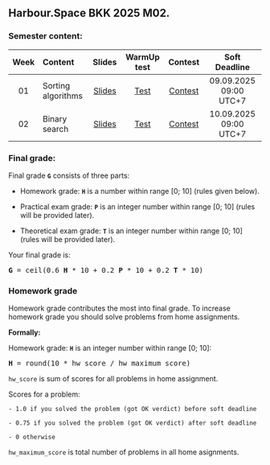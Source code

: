 ## Harbour.Space BKK 2025 M02.

### Semester content:

[ContestID_W01]: https://contest.yandex.ru/contest/81122/?lang=en
[ContestID_W02]: https://contest.yandex.ru/contest/81205/?lang=en
[ContestID_W03]: https://contest.yandex.ru/contest/<CID>/?lang=en
[ContestID_W04]: https://contest.yandex.ru/contest/<CID>/?lang=en
[ContestID_W05]: https://contest.yandex.ru/contest/<CID>/?lang=en
[ContestID_W06]: https://contest.yandex.ru/contest/<CID>/?lang=en
[ContestID_W07]: https://contest.yandex.ru/contest/<CID>/?lang=en
[ContestID_W08]: https://contest.yandex.ru/contest/<CID>/?lang=en
[ContestID_W09]: https://contest.yandex.ru/contest/<CID>/?lang=en
[ContestID_W10]: https://contest.yandex.ru/contest/<CID>/?lang=en

[WarmUp_test_W01]: https://forms.gle/iKFKrEsHGC66RjM6A
[WarmUp_test_W02]: https://forms.gle/xQcA3JF9gSpF5ymy8
[WarmUp_test_W03]: https://forms.gle/<form_id>
[WarmUp_test_W04]: https://forms.gle/<form_id>
[WarmUp_test_W05]: https://forms.gle/<form_id>
[WarmUp_test_W06]: https://forms.gle/<form_id>
[WarmUp_test_W07]: https://forms.gle/<form_id>
[WarmUp_test_W08]: https://forms.gle/<form_id>
[WarmUp_test_W09]: https://forms.gle/<form_id>
[WarmUp_test_W10]: https://forms.gle/<form_id>
[WarmUp_test_W11]: https://forms.gle/<form_id>

[Slides_W01]: ../master/week01_sorting_algorithms/BKK.2025.Algo.Class01.pdf
[Slides_W02]: ../master/week02_binary_search/MSAI.2025.Algo.W02.slides.pdf
[Slides_W03]: ../master/week03_basic_data_structures/MSAI.2025.Algo.W03.slides.pdf
[Slides_W04]: ../master/week04_dynamic_programming/MSAI.2025.Algo.W04.slides.pdf
[Slides_W05]: ../master/week05_knapsack/MSAI.2025.Algo.W05.slides.pdf
[Slides_W06]: ../master/week06_kmp_heap/MSAI.2025.Algo.W06.slides.pdf
[Slides_W07]: ../master/week07_dfs_bfs/MSAI.2025.Algo.W07.slides.pdf
[Slides_W08]: ../master/week08_shortest_paths/MSAI.2025.Algo.W08.slides.pdf
[Slides_W09]: ../master/week09_rsq_rmq/MSAI.2025.Algo.W09.slides.pdf
[Slides_W10]: ../master/week10_hashing/MSAI.2025.Algo.W10.slides.pdf
[Slides_W11]: ../master/week11_binary_search_tree/MSAI.2025.Algo.W11.slides.pdf

| Week   | Content                | Slides               | WarmUp test             | Contest                  | Soft Deadline          |
|:------:|:-----------------------|:--------------------:|:-----------------------:|:------------------------:|:----------------------:|
| 01     | Sorting algorithms     | [Slides][Slides_W01] | [Test][WarmUp_test_W01] | [Contest][ContestID_W01] | 09.09.2025 09:00 UTC+7 |
| 02     | Binary search          | [Slides][Slides_W02] | [Test][WarmUp_test_W02] | [Contest][ContestID_W02] | 10.09.2025 09:00 UTC+7 |
<!---
| 03     | Basic Data sturctures  | [Slides][Slides_W03] | [Test][WarmUp_test_W03] | [Contest][ContestID_W03] | 11.09.2025 09:00 UTC+7 |
| 04     | Dynamic programming    | [Slides][Slides_W04] | [Test][WarmUp_test_W04] | [Contest][ContestID_W04] | 12.09.2025 09:00 UTC+7 |
| 05     | Knapsack problem       | [Slides][Slides_W05] | [Test][WarmUp_test_W05] | [Contest][ContestID_W05] | 15.09.2025 09:00 UTC+7 |
| 06     | KMP & Heap             | [Slides][Slides_W06] | [Test][WarmUp_test_W06] | [Contest][ContestID_W06] | 16.09.2025 09:00 UTC+7 |
| 07     | DFS & BFS              | [Slides][Slides_W07] | [Test][WarmUp_test_W07] | [Contest][ContestID_W07] | 17.09.2025 09:00 UTC+7 |
| 08     | Shortest paths         | [Slides][Slides_W08] | [Test][WarmUp_test_W08] | [Contest][ContestID_W08] | 18.09.2025 09:00 UTC+7 |
| 09     | RSQ & RMQ              | [Slides][Slides_W09] | [Test][WarmUp_test_W09] | [Contest][ContestID_W09] | 19.09.2025 09:00 UTC+7 |
| 10     | Hashing                | [Slides][Slides_W10] | [Test][WarmUp_test_W10] | [Contest][ContestID_W10] | 22.09.2025 09:00 UTC+7 |
| 11     | Binary Search Tree     | [Slides][Slides_W11] | None                    | None                     | None                   |
--->

<!--- Strict deadline for all home assignments is 24.09.2025  09:00 UTC+7. --->

<!---
### Exams:

You will have **practical** and **theoretical** exams.

**Practical exam** problems and rules will be shared <date>. Strict deadline for practical exam submissions is <date>

Information about **theoretical exam** can be found [here](<link>).
--->


### Final grade:
Final grade **`G`** consists of three parts:

- Homework grade: **`H`** is a number within range [0; 10] (rules given below).

- Practical exam grade: **`P`** is an integer number within range [0; 10] (rules will be provided later).

- Theoretical exam grade: **`T`** is an integer number within range [0; 10] (rules will be provided later).

Your final grade is:
<pre><b>G</b> = ceil(0.6 <b>H</b> * 10 + 0.2 <b>P</b> * 10 + 0.2 <b>T</b> * 10)</pre>


### Homework grade
Homework grade contributes the most into final grade. To increase homework grade you should solve problems from home assignments.

**Formally:**

Homework grade: **`H`** is an integer number within range [0; 10]:
<pre><b>H</b> = round(10 * hw_score / hw_maximum_score)</pre>

`hw_score` is sum of scores for all problems in home assignment.

Scores for a problem:

    - 1.0 if you solved the problem (got OK verdict) before soft deadline
    
    - 0.75 if you solved the problem (got OK verdict) after soft deadline
    
    - 0 otherwise

`hw_maximum_score` is total number of problems in all home asignments.
